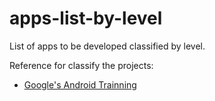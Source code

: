 # apps-list-by-level
List of apps to be developed classified by level.

Reference for classify the projects:
- [Google's Android Trainning](https://developers.google.com/training/android/)
